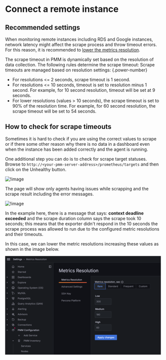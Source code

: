 # Connect a remote instance

## Recommended settings

When monitoring remote instances including RDS and Google instances, network latency might affect the scrape process and throw timeout errors.
For this reason, it is recommended to [lower the metrics resolution](../../../configure-pmm/metrics_res.md).

The scrape timeout in PMM is dynamically set based on the resolution of data collection. The following rules determine the scrape timeout:
Scrape timeouts are managed based on resolution settings:
{.power-number}

- For resolutions <= 2 seconds, scrape timeout is 1 second.
- For resolutions <= 10 seconds, timeout is set to resolution minus 1 second. For example, for 10 second resolution, timeout will be set at 9 seconds.
- For lower resolutions (values > 10 seconds), the scrape timeout is set to 90% of the resolution time. For example, for 60 second resolution, the scrape timeout will be set to 54 seconds.

## How to check for scrape timeouts

Sometimes it is hard to check if you are using the correct values to scrape or if there some other reason why there is no data in a dashboard even when the instance has been added correctly and the agent is running.

One additional step you can do is to check for scrape target statuses. Browse to `http://<your-pmm-server-address>/prometheus/targets` and then click on the Unhealthy button.

![!image](../../../_images/scrape_targets_01.png)

The page will show only agents having issues while scrapping and the scrape result including the error messages.

![!image](../../../_images/scrape_targets_02.png)

In the example here, there is a message that says: **context deadline exceeded** and the scrape duration column says the scrape took 10 seconds; this means that the exporter didn't respond in the 10 seconds the scrape process was allowed to run due to the configured metric resolutions and their timeouts.

In this case, we can lower the metric resolutions increasing these values as shown in the image below.

![!image](../../../_images/scrape_targets_03.png)
